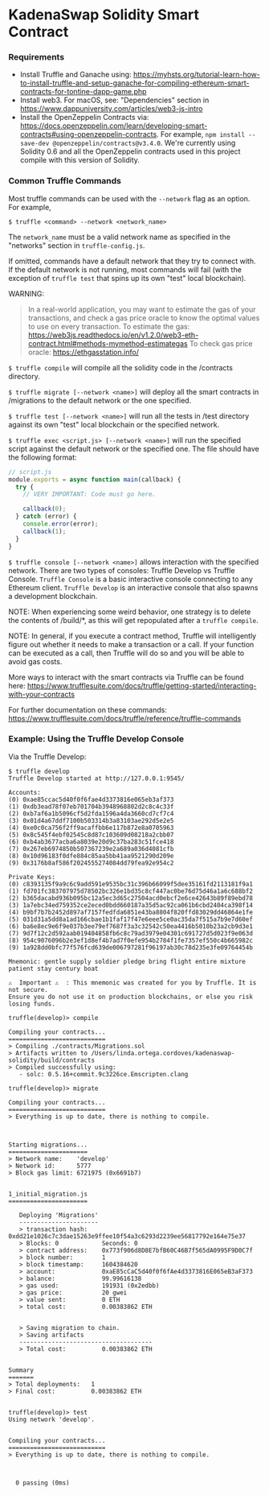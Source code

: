 # KadenaSwap Solidity Smart Contract

### Requirements
- Install Truffle and Ganache using: https://myhsts.org/tutorial-learn-how-to-install-truffle-and-setup-ganache-for-compiling-ethereum-smart-contracts-for-tontine-dapp-game.php
- Install web3. For macOS, see: "Dependencies" section in https://www.dappuniversity.com/articles/web3-js-intro
- Install the OpenZeppelin Contracts via: https://docs.openzeppelin.com/learn/developing-smart-contracts#using-openzeppelin-contracts. For example,
`npm install --save-dev @openzeppelin/contracts@v3.4.0`. We're currently using Solidity 0.6 and all the OpenZeppelin contracts used in this project compile with this version of Solidity.

### Common Truffle Commands
Most truffle commands can be used with the `--network` flag as an option. For example,
```shell
$ truffle <command> --network <network_name>
```
The `network_name` must be a
valid network name as specified in the "networks" section in `truffle-config.js`.

If omitted, commands have a default network that they try to connect with. If the
default network is not running, most commands will fail (with the exception of
  `truffle test` that spins up its own "test" local blockchain).

WARNING:
> In a real-world application, you may want to estimate the gas of your transactions,
and check a gas price oracle to know the optimal values to use on every transaction.
> To estimate the gas: https://web3js.readthedocs.io/en/v1.2.0/web3-eth-contract.html#methods-mymethod-estimategas
> To check gas price oracle: https://ethgasstation.info/

`$ truffle compile` will compile all the solidity code in the /contracts directory.

`$ truffle migrate [--network <name>]` will deploy all the smart contracts in /migrations to the
default network or the one specified.

`$ truffle test [--network <name>]` will run all the tests in /test directory against its own "test"
local blockchain or the specified network.

`$ truffle exec <script.js> [--network <name>]` will run the specified script against the
default network or the specified one. The file should have the following format:
```javascript
// script.js
module.exports = async function main(callback) {
  try {
    // VERY IMPORTANT: Code must go here.

    callback(0);
  } catch (error) {
    console.error(error);
    callback(1);
  }
}
```

`$ truffle console [--network <name>]` allows interaction with the specified network.
There are two types of consoles: Truffle Develop vs Truffle Console.
`Truffle Console` is a basic interactive console connecting to any Ethereum client.
`Truffle Develop` is an interactive console that also spawns a development blockchain.

NOTE: When experiencing some weird behavior, one strategy is to delete the contents
of /build/*, as this will get repopulated after a `truffle compile`.

NOTE: In general, if you execute a contract method, Truffle will intelligently
figure out whether it needs to make a transaction or a call. If your function
can be executed as a call, then Truffle will do so and you will be able to avoid gas costs.

More ways to interact with the smart contracts via Truffle can be found here:
https://www.trufflesuite.com/docs/truffle/getting-started/interacting-with-your-contracts

For further documentation on these commands:
https://www.trufflesuite.com/docs/truffle/reference/truffle-commands

### Example: Using the Truffle Develop Console
Via the Truffle Develop:
```shell
$ truffle develop
Truffle Develop started at http://127.0.0.1:9545/

Accounts:
(0) 0xae85ccac5d40f0f6fae4d3373816e065eb3af373
(1) 0xdb3ead78f07eb701704b3948968802d2c8c4c33f
(2) 0xb7af6a1b5096cf5d2fda1596a4da3660cd7cf7c4
(3) 0x01d4a67ddf7100b503314b3a83103ae292d5e2e5
(4) 0xe0c0ca756f2ff9acaffbb6e117b872e8a0705963
(5) 0x8c545f4ebf02545c8d87c103609d08218a2cbb07
(6) 0xb4ab3677acba6a8039e20d9c37ba283c51fce418
(7) 0x267eb6974850b507367239e2a689a036d4081cfb
(8) 0x10d96183f0dfe884c85aa5bb41aa9521290d209e
(9) 0x3176b8af586f2024555274084dd79fea92e954c2

Private Keys:
(0) c8393135f9a9c6c9add591e9535bc31c396b66099f5dee35161fd2113181f9a1
(1) fd701fc383707975d78502bc326e1bd35c8cf447ac0be76d75d46a1a6c688bf2
(2) b365dacabd936b095bc12a5ec3d65c27504acd0ebcf2e6ce42643b89f89ebd78
(3) 1a7ebc34ed759352ce2eced0bdd660187a35d5ac92ca061b6cbd2404ca398f14
(4) b9bf7b7b2452d897af7157fedfda6851e43ba8804f820ffd83029dd46864e1fe
(5) 031d31a5dd8a1ad166cbae1b1faf17f47e6eee5ce0ac35da7f515a7b9e7d60ef
(6) ba6e8ec9e6f9e037b3ee79ef7687f3a3c32542c50ea4416b5010b23a2cb9d3e1
(7) 9d7f12c2d592aab019404858fb6c8c79ad3979e04301c691727d5d023f9e063d
(8) 954c9076096b2e3ef1d8ef4b7ad7f0efe954b2784f1fe7357ef550c4b665982c
(9) 1a928dd0bfc77f576fcd639de006797281f96197ab30c78d235e3fe09764454b

Mnemonic: gentle supply soldier pledge bring flight entire mixture patient stay century boat

⚠️  Important ⚠️  : This mnemonic was created for you by Truffle. It is not secure.
Ensure you do not use it on production blockchains, or else you risk losing funds.

truffle(develop)> compile

Compiling your contracts...
===========================
> Compiling ./contracts/Migrations.sol
> Artifacts written to /Users/linda.ortega.cordoves/kadenaswap-solidity/build/contracts
> Compiled successfully using:
   - solc: 0.5.16+commit.9c3226ce.Emscripten.clang

truffle(develop)> migrate

Compiling your contracts...
===========================
> Everything is up to date, there is nothing to compile.



Starting migrations...
======================
> Network name:    'develop'
> Network id:      5777
> Block gas limit: 6721975 (0x6691b7)


1_initial_migration.js
======================

   Deploying 'Migrations'
   ----------------------
   > transaction hash:    0xdd21e1026c7c3dae15263e9ffee10f54a3c6293d2239ee56817792e164e75e37
   > Blocks: 0            Seconds: 0
   > contract address:    0x773f906d8D8E7bfB60C46B7f565dA0995F9D0C7f
   > block number:        1
   > block timestamp:     1604384620
   > account:             0xaE85cCaC5d40f0f6fAe4d3373816E065eB3aF373
   > balance:             99.99616138
   > gas used:            191931 (0x2edbb)
   > gas price:           20 gwei
   > value sent:          0 ETH
   > total cost:          0.00383862 ETH


   > Saving migration to chain.
   > Saving artifacts
   -------------------------------------
   > Total cost:          0.00383862 ETH


Summary
=======
> Total deployments:   1
> Final cost:          0.00383862 ETH


truffle(develop)> test
Using network 'develop'.


Compiling your contracts...
===========================
> Everything is up to date, there is nothing to compile.



  0 passing (0ms)

```
